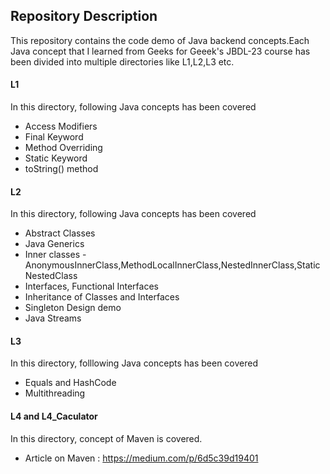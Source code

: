 
## Repository Description

This repository contains the code demo of Java backend concepts.Each Java concept that I learned from Geeks for Geeek's JBDL-23 course has been divided into multiple directories like L1,L2,L3 etc.

#### L1
In this directory, following Java concepts has been covered
- Access Modifiers
- Final Keyword
- Method Overriding
- Static Keyword
- toString() method

#### L2
In this directory, following Java concepts has been covered
- Abstract Classes
- Java Generics
- Inner classes - AnonymousInnerClass,MethodLocalInnerClass,NestedInnerClass,StaticNestedClass
- Interfaces, Functional Interfaces
- Inheritance of Classes and Interfaces
- Singleton Design demo
- Java Streams

#### L3
In this directory, folllowing Java concepts has been covered
- Equals and HashCode
- Multithreading

#### L4 and L4_Caculator
In this directory, concept of Maven is covered.
- Article on Maven : https://medium.com/p/6d5c39d19401

